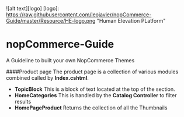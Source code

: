 ![alt text][logo]
[logo]: https://raw.githubusercontent.com/leojavier/nopCommerce-Guide/master/Resource/HE-logo.png "Human Elevation PLatform"

# nopCommerce-Guide
A Guideline to built your own NopCommerce Themes


####Product page
The product page is a collection of various modules combined called by **Index.cshtml**.

* **TopicBlock** This is a block of text located at the top of the section.
* **HomeCategories** This is handled by the **Catalog Controller** to filter results
* **HomePageProduct** Returns the collection of all the Thumbnails
